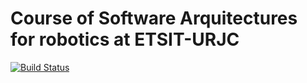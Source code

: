 # Course of Software Arquitectures for robotics at ETSIT-URJC


[![Build Status](https://travis-ci.com/fmrico/software_arq_robots_course.svg?branch=master)](https://travis-ci.com/software_arq_robots_course/software_arq_robots_course)
